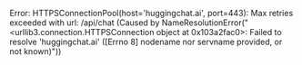 Error: HTTPSConnectionPool(host='huggingchat.ai', port=443): Max retries exceeded with url: /api/chat (Caused by NameResolutionError("<urllib3.connection.HTTPSConnection object at 0x103a2fac0>: Failed to resolve 'huggingchat.ai' ([Errno 8] nodename nor servname provided, or not known)"))